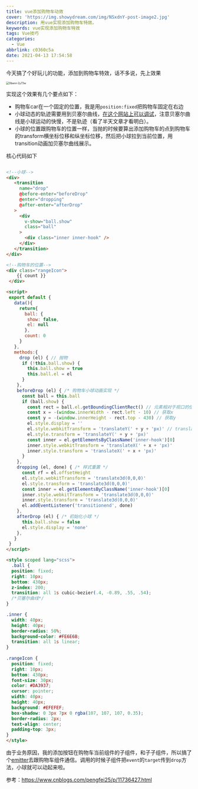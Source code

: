 ```yaml
---
title: vue添加购物车动效
cover: 'https://img.showydream.com/img/NSxdnY-post-image2.jpg'
description: 用vue实现添加购物车特效。
keywords: vue实现添加购物车特效
tags: Vue技巧
categories:
  - Vue
abbrlink: c0360c5a
date: 2021-04-13 17:54:58
---
```



今天搞了个好玩儿的功能，添加到购物车特效，话不多说，先上效果

<img src="https://img.showydream.com/img/pmcULm-0bwnr-2y73w.gif" alt="0bwnr-2y73w" style="zoom:50%;" />

实现这个效果有几个要点如下：

- 购物车car在一个固定的位置，我是用`position:fixed`把购物车固定在右边
- 小球动态的轨迹需要用到贝塞尔曲线，[在这个网站上可以调试](https://cubic-bezier.com/#.4,-0.89,.55,.54)，注意贝塞尔曲线是小球运动的快慢，不是轨迹（看了半天文章才看明白）。
- 小球的位置跟购物车的位置一样，当抛的时候要算出添加购物车的点到购物车的transform横坐标位移和纵坐标位移，然后把小球拉到当前位置，用transition动画加贝塞尔曲线展示。

核心代码如下

```html

<!--小球-->
<div>
   <transition
     name="drop"
     @before-enter="beforeDrop"
     @enter="dropping"
     @after-enter="afterDrop"
   >
     <div
       v-show="ball.show"
       class="ball"
     >
       <div class="inner inner-hook" />
     </div>
   </transition>
</div>

<!--购物车的位置-->
<div class="rangeIcon">
    {{ count }}    
 </div>

<script>
 export default {
   data(){
     return{
       ball: {
        show: false,
        el: null 
       },
       count: 0
     }
   },
   methods:{
     drop (el) { // 抛物
      if (!this.ball.show) {
        this.ball.show = true
        this.ball.el = el
      }
    },
    beforeDrop (el) { /* 购物车小球动画实现 */
      const ball = this.ball
      if (ball.show) {
        const rect = ball.el.getBoundingClientRect() // 元素相对于视口的位置
        const x = -(window.innerWidth - rect.left - 10) // 获取x
        const y = -(window.innerHeight - rect.top - 430) // 获取y
        el.style.display = ''
        el.style.webkitTransform = 'translateY(' + y + 'px)' // translateY
        el.style.transform = 'translateY(' + y + 'px)'
        const inner = el.getElementsByClassName('inner-hook')[0]
        inner.style.webkitTransform = 'translateX(' + x + 'px)'
        inner.style.transform = 'translateX(' + x + 'px)'
      }
    },
    dropping (el, done) { /* 样式重置 */
      const rf = el.offsetHeight
      el.style.webkitTransform = 'translate3d(0,0,0)'
      el.style.transform = 'translate3d(0,0,0)'
      const inner = el.getElementsByClassName('inner-hook')[0]
      inner.style.webkitTransform = 'translate3d(0,0,0)'
      inner.style.transform = 'translate3d(0,0,0)'
      el.addEventListener('transitionend', done)
    },
    afterDrop (el) { /* 初始化小球 */
      this.ball.show = false
      el.style.display = 'none'
    },
   }
 }
</script>  

<style scoped lang="scss">
  .ball {
  position: fixed;
  right: 10px;
  bottom: 430px;
  z-index: 200;
  transition: all 1s cubic-bezier(.4, -0.89, .55, .54);
  /*贝塞尔曲线*/
}

.inner {
  width: 40px;
  height: 40px;
  border-radius: 50%;
  background-color: #FE6E6B;
  transition: all 1s linear;
}
  
.rangeIcon {
  position: fixed;
  right: 10px;
  bottom: 430px;
  font-size: 30px;
  color: #DA3937;
  cursor: pointer;
  width: 40px;
  height: 40px;
  background: #EFEFEF;
  box-shadow: 0 3px 7px 0 rgba(107, 107, 107, 0.35);
  border-radius: 2px;
  text-align: center;
  padding-top: 3px;
}  
</style>
```

由于业务原因，我的添加按钮在购物车当前组件的子组件，和子子组件，所以搞了个[emitter](https://www.npmjs.com/package/emitt)去跟购物车组件通信。调用的时候子组件把`event`的`target`传到`drop`方法，小球就可以动起来啦。



参考：https://www.cnblogs.com/pengfei25/p/11736427.html

